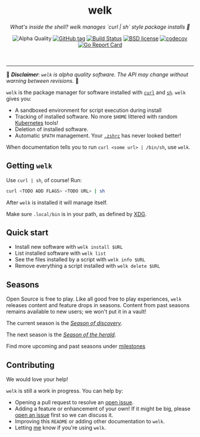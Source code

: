 <!--
  Attractive html formatting for rendering in github. sorry text editor
  readers! Besides the header and section links, everything should be clean and
  readable.
-->
<h1 align="center">welk</h1>
<p align="center"><i>What's inside the shell? welk manages `curl | sh` style package installs 🐌</i></p>

<div align="center">
  <img alt="Alpha Quality" src="https://img.shields.io/badge/status-ALPHA-orange.svg" >
  <a href="https://github.com/jbowes/welk/releases/latest"><img alt="GitHub tag" src="https://img.shields.io/github/tag/jbowes/welk.svg"></a>
  <a href="https://github.com/jbowes/welk/actions/workflows/go.yml"><img alt="Build Status" src="https://github.com/jbowes/welk/actions/workflows/go.yml/badge.svg?branch=main"></a>
  <a href="./LICENSE"><img alt="BSD license" src="https://img.shields.io/badge/license-BSD-blue.svg"></a>
  <a href="https://codecov.io/gh/jbowes/welk"><img alt="codecov" src="https://img.shields.io/codecov/c/github/jbowes/welk.svg"></a>
  <a href="https://goreportcard.com/report/github.com/jbowes/welk"><img alt="Go Report Card" src="https://goreportcard.com/badge/github.com/jbowes/welk"></a>
</div><br /><br />

---

🚧 ___Disclaimer___: _`welk` is alpha quality software. The API may change
without warning between revisions._ 🚧

`welk` is the package manager for software installed with [`curl`][curl] and
[`sh`][sh]. `welk` gives you:
- A sandboxed environment for script execution during install
- Tracking of installed software. No more `$HOME` littered with random
  [Kubernetes][k8s] tools!
- Deletion of installed software.
- Automatic `$PATH` management. Your [`.zshrc`][zsh] has never looked better!

When documentation tells you to run `curl <some url> | /bin/sh`, use `welk`.

## Getting `welk`

Use `curl | sh`, of course! Run:
```sh
curl <TODO ADD FLAGS> <TODO URL> | sh
```

After `welk` is installed it will manage itself.

Make sure `.local/bin` is in your path, as defined by [XDG].

## Quick start

- Install new software with `welk install $URL`
- List installed software with `welk list`
- See the files installed by a script with `welk info $URL`
- Remove everything a script installed with `welk delete $URL`

## Seasons

Open Source is free to play. Like all good free to play experiences, `welk`
releases content and feature drops in seasons. Content from past seasons
remains available to new users; we won't put it in a vault!

The current season is the [*Season of discovery*](./milestone/2).

The next season is the [*Season of the herald*](./milestone/3).

Find more upcoming and past seasons under [milestones][milestones]

## Contributing

We would love your help!

`welk` is still a work in progress. You can help by:

- Opening a pull request to resolve an [open issue][issues].
- Adding a feature or enhancement of your own! If it might be big, please
  [open an issue][enhancement] first so we can discuss it.
- Improving this `README` or adding other documentation to `welk`.
- Letting [me] know if you're using `welk`.

[curl]: https://curl.se/
[sh]: https://en.wikipedia.org/wiki/Unix_shell
[k8s]: https://kubernetes.io/
[zsh]: https://www.zsh.org/
[xdg]: https://specifications.freedesktop.org/basedir-spec/basedir-spec-latest.html

[milestones]: ./milestones
[issues]: ./issues
[bug]: ./issues/new?labels=bug
[enhancement]: ./issues/new?labels=enhancement

[me]: https://twitter.com/jrbowes
